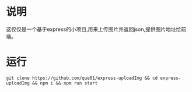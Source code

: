 # 说明
这仅仅是一个基于express的小项目,用来上传图片并返回json,提供图片地址给前端。

# 运行
```
git clone https://github.com/que01/express-uploadImg && cd express-uploadImg && npm i && npm run start
```